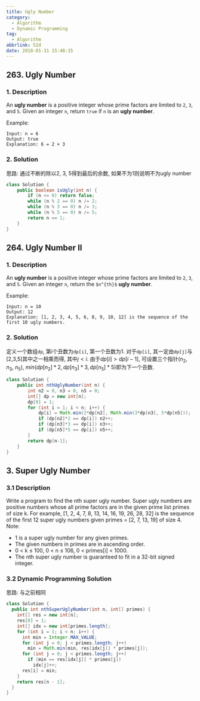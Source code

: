```yaml
---
title: Ugly Number
category:
  - Algorithm
  - Dynamic Programming
tag:
  - Algorithm
abbrlink: 52d
date: 2018-01-31 15:48:15
---
```


## 263. Ugly Number
### 1. Description
An **ugly number** is a positive integer whose prime factors are limited to `2`, `3`, and `5`.
Given an integer `n`, return `true` if `n` is an **ugly number**.

Example:
```
Input: n = 6
Output: true
Explanation: 6 = 2 × 3
```

### 2. Solution
思路: 通过不断的除以2, 3, 5得到最后的余数, 如果不为1则说明不为ugly number
```java
class Solution {
    public boolean isUgly(int n) {
        if (n <= 0) return false;
        while (n % 2 == 0) n /= 2;
        while (n % 3 == 0) n /= 3;
        while (n % 5 == 0) n /= 5;
        return n == 1;
    }
}
```


## 264. Ugly Number II
### 1. Description
An **ugly number** is a positive integer whose prime factors are limited to `2`, `3`, and `5`.
Given an integer `n`, return the `$n^{th}$` **ugly number**.

Example:
```
Input: n = 10
Output: 12
Explanation: [1, 2, 3, 4, 5, 6, 8, 9, 10, 12] is the sequence of the first 10 ugly numbers.
```

### 2. Solution
定义一个数组`dp`, 第i个丑数为`dp[i]`, 第一个丑数为1. 对于`dp[i]`, 其一定由`dp[j]`与[2,3,5]其中之一相乘而得, 其中$j < i$. 由于$dp[i] > dp[i-1]$, 可设置三个指针($n_2$, $n_3$, $n_5$), $min(dp[n_2]*2, dp[n_3]*3, dp[n_5]*5)$即为下一个丑数.
```java
class Solution {
    public int nthUglyNumber(int n) {
        int n2 = 0, n3 = 0, n5 = 0;
        int[] dp = new int[n];
        dp[0] = 1;
        for (int i = 1; i < n; i++) {
            dp[i] = Math.min(2*dp[n2], Math.min(3*dp[n3], 5*dp[n5]));
            if (dp[n2]*2 == dp[i]) n2++;
            if (dp[n3]*3 == dp[i]) n3++;
            if (dp[n5]*5 == dp[i]) n5++; 
        }
        return dp[n-1];
    }
}
```



## 3. Super Ugly Number
### 3.1 Description
Write a program to find the nth super ugly number.
Super ugly numbers are positive numbers whose all prime factors are in the given prime list primes of size k. For example, [1, 2, 4, 7, 8, 13, 14, 16, 19, 26, 28, 32] is the sequence of the first 12 super ugly numbers given primes = [2, 7, 13, 19] of size 4.
Note:
* 1 is a super ugly number for any given primes.
* The given numbers in primes are in ascending order.
* 0 < k ≤ 100, 0 < n ≤ 106, 0 < primes[i] < 1000.
* The nth super ugly number is guaranteed to fit in a 32-bit signed integer.

### 3.2 Dynamic Programming Solution
思路: 与之前相同
```java
class Solution {
  public int nthSuperUglyNumber(int n, int[] primes) {
    int[] res = new int[n];
    res[0] = 1;
    int[] idx = new int[primes.length];
    for (int i = 1; i < n; i++) {
      int min = Integer.MAX_VALUE;
      for (int j = 0; j < primes.length; j++)
        min = Math.min(min, res[idx[j]] * primes[j]);
      for (int j = 0; j < primes.length; j++)
        if (min == res[idx[j]] * primes[j])
          idx[j]++;
      res[i] = min;
    }
    return res[n - 1];
  }
}
```
